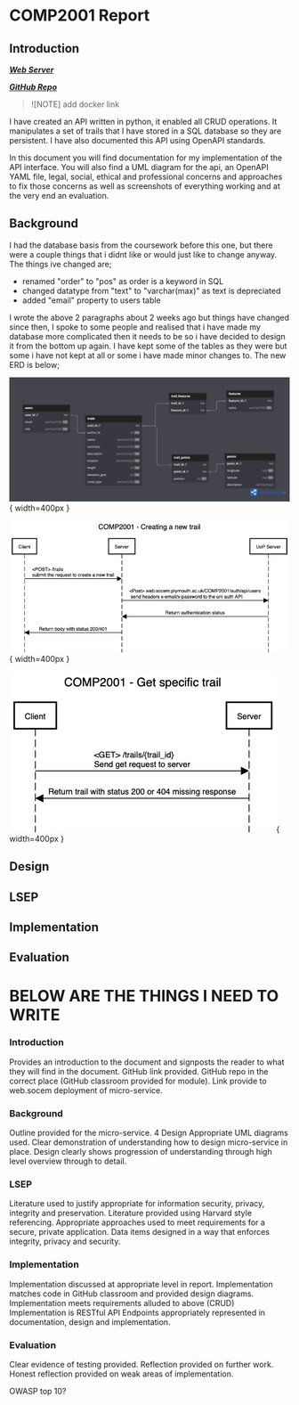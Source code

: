 # COMP2001 Report

## Introduction

[**_Web Server_**](http://cent-5-534.uopnet.plymouth.ac.uk/COMP2001/BMannino)

[**_GitHub Repo_**](https://github.com/bobbymannino/comp2001-report)

> ![NOTE]
> add docker link

I have created an API written in python, it enabled all CRUD operations. It manipulates a set of trails that I have stored in a SQL database so they are persistent. I have also documented this API using OpenAPI standards.

In this document you will find documentation for my implementation of the API interface. You will also find a UML diagram for the api, an OpenAPI YAML file, legal, social, ethical and professional concerns and approaches to fix those concerns as well as screenshots of everything working and at the very end an evaluation.

## Background

I had the database basis from the coursework before this one, but there were a couple things that i didnt like or would just like to change anyway. The things ive changed are;

- renamed "order" to "pos" as order is a keyword in SQL
- changed datatype from "text" to "varchar(max)" as text is depreciated
- added "email" property to users table

I wrote the above 2 paragraphs about 2 weeks ago but things have changed since then, I spoke to some people and realised that i have made my database more complicated then it needs to be so i have decided to design it from the bottom up again. I have kept some of the tables as they were but some i have not kept at all or some i have made minor changes to. The new ERD is below;

![ERD](./erd.png){ width=400px }

![Sequence Diagram - New Trail](./sequence-diagram-new-trail.png){ width=400px }

![Sequence Diagram - Get Trail](./sequence-diagram-get-trail.png){ width=400px }

## Design

## LSEP

## Implementation

## Evaluation

# BELOW ARE THE THINGS I NEED TO WRITE

### Introduction

Provides an introduction to the document and signposts the reader to what they will find in the document.
GitHub link provided. GitHub repo in the correct place (GitHub classroom provided for module).
Link provide to web.socem deployment of micro-service.

### Background

Outline provided for the micro-service. 4
Design Appropriate UML diagrams used.
Clear demonstration of understanding how to design micro-service in place.
Design clearly shows progression of understanding through high level overview through to detail.

### LSEP

Literature used to justify appropriate for information security, privacy, integrity and preservation.
Literature provided using Harvard style referencing.
Appropriate approaches used to meet requirements for a secure, private application.
Data items designed in a way that enforces integrity, privacy and security.

### Implementation

Implementation discussed at appropriate level in report.
Implementation matches code in GitHub classroom and provided design diagrams.
Implementation meets requirements alluded to above (CRUD)
Implementation is RESTful API
Endpoints appropriately represented in documentation, design and implementation.

### Evaluation

Clear evidence of testing provided.
Reflection provided on further work.
Honest reflection provided on weak areas of implementation.

OWASP top 10?
